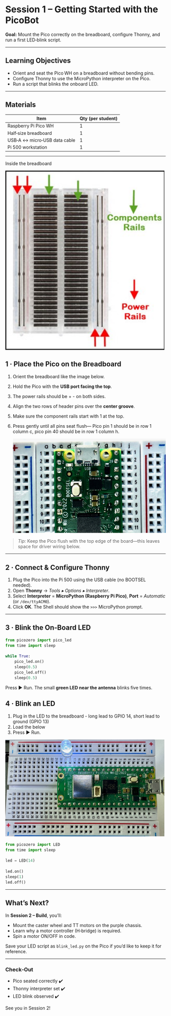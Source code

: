 # Session 1 – Getting Started with the PicoBot

**Goal:** Mount the Pico correctly on the breadboard, configure Thonny, and run a first LED‑blink script.

---

## Learning Objectives

* Orient and seat the Pico WH on a breadboard without bending pins.
* Configure Thonny to use the MicroPython interpreter on the Pico.
* Run a script that blinks the onboard LED.

---

## Materials

| Item | Qty (per student) |
|------|------------------|
| Raspberry Pi Pico WH | 1 |
| Half‑size breadboard | 1 |
| USB‑A ↔ micro‑USB data cable | 1 |
| Pi 500 workstation | 1 |

---
Inside the breadboard

<img src="https://github.com/stemoutreach/PicoBot/blob/main/zzimages/Insidebread.jpg" width="500" > 


## 1 · Place the Pico on the Breadboard


1. Orient the breadboard like the image below.  
2. Hold the Pico with the **USB port facing the top**.
3. The power rails should be + - on both sides.
4. Align the two rows of header pins over the **center groove**.  
5. Make sure the component rails start with 1 at the top.
6. Press gently until all pins seat flush— Pico pin 1 should be in row 1 column c, pico pin 40 should be in row 1 column h.  

    <img src="https://github.com/stemoutreach/PicoBot/blob/main/zzimages/PicoPlacement.jpg" width="500" >   
    
> *Tip:* Keep the Pico flush with the top edge of the board—this leaves space for driver wiring below.


---

## 2 · Connect & Configure Thonny

1. Plug the Pico into the Pi 500 using the USB cable (no BOOTSEL needed).  
2. Open **Thonny** → *Tools ▸ Options ▸ Interpreter*.  
3. Select **Interpreter** = **MicroPython (Raspberry Pi Pico)**, **Port** = *Automatic* (or `/dev/ttyACM0`).  
4. Click **OK**. The Shell should show the `>>>` MicroPython prompt.

---

## 3 · Blink the On‑Board LED

```python
from picozero import pico_led
from time import sleep

while True:
    pico_led.on()
    sleep(0.5)
    pico_led.off()
    sleep(0.5)
```

Press ▶️ Run. The small **green LED near the antenna** blinks five times.

## 4 · Blink an LED

1. Plug in the LED to the breadboard - long lead to GPIO 14, short lead to ground (GPIO 13)
2. Load the below
3. Press ▶️ Run.
   
<img src="https://github.com/stemoutreach/PicoBot/blob/main/zzimages/LEDOnOff.jpg" width="500" >   


```python
from picozero import LED
from time import sleep

led = LED(14)

led.on()
sleep(1)
led.off()

```
---

## What’s Next?

In **Session 2 – Build**, you’ll:

* Mount the caster wheel and TT motors on the purple chassis.
* Learn why a motor controller (H‑bridge) is required.
* Spin a motor ON/OFF in code.

Save your LED script as `blink_led.py` on the Pico if you’d like to keep it for reference.

---

### Check‑Out

* Pico seated correctly ✔️  
* Thonny interpreter set ✔️  
* LED blink observed ✔️  

See you in Session 2!

